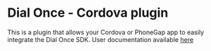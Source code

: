 # Dial Once - Cordova plugin

This is a plugin that allows your Cordova or PhoneGap app to easily integrate the Dial Once SDK. User documentation available [here](http://developer.dial-once.com/cordova/howto/)

